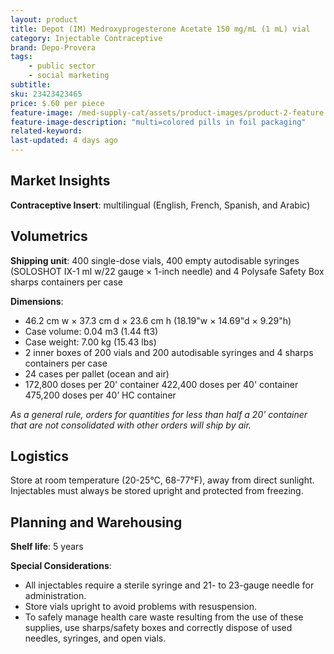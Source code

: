 ```yaml
---
layout: product
title: Depot (IM) Medroxyprogesterone Acetate 150 mg/mL (1 mL) vial
category: Injectable Contraceptive
brand: Depo-Provera
tags: 
    - public sector
    - social marketing
subtitle: 
sku: 23423423465
price: $.60 per piece
feature-image: /med-supply-cat/assets/product-images/product-2-feature.png
feature-image-description: "multi=colored pills in foil packaging"
related-keyword: 
last-updated: 4 days ago
---
```

## Market Insights

**Contraceptive Insert**: multilingual (English, French, Spanish, and Arabic)

## Volumetrics

**Shipping unit**: 400 single-dose vials, 400 empty autodisable syringes (SOLOSHOT IX-1 ml w/22 gauge × 1-inch needle) and 4 Polysafe Safety Box sharps containers per case

**Dimensions**:

- 46.2 cm w × 37.3 cm d × 23.6 cm h (18.19"w × 14.69"d × 9.29"h)
- Case volume: 0.04 m3 (1.44 ft3)
- Case weight: 7.00 kg (15.43 lbs)
- 2 inner boxes of 200 vials and 200 autodisable syringes and 4 sharps containers per case
- 24 cases per pallet (ocean and air)
- 172,800 doses per 20' container 422,400 doses per 40' container 475,200 doses per 40’ HC container

*As a general rule, orders for quantities for less than half a 20' container that are not consolidated with other orders will ship by air.*

## Logistics

Store at room temperature (20-25°C, 68-77°F), away from direct sunlight. Injectables must always be stored upright and protected from freezing.

## Planning and Warehousing 

**Shelf life**: 5 years

**Special Considerations**:
- All injectables require a sterile syringe and 21- to 23-gauge needle for administration.
- Store vials upright to avoid problems with resuspension.
- To safely manage health care waste resulting from the use of these supplies, use sharps/safety boxes and correctly dispose of used needles, syringes, and open vials.